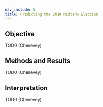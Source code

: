 ```yaml
---
nav_include: 5
title: Predicting the 2018 Midterm Election
---
```

 
## Objective
 
TODO (Chenevey)
 
## Methods and Results
 
TODO (Chenevey)

## Interpretation

TODO (Chenevey)
